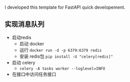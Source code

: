 

I developed this template for FastAPI quick developement. 


## 实现消息队列
- 启动redis
  - 启动 docker
  - 运行 `docker run -d -p 6379:6379 redis`
  - 安装 redis包 `pip install -U "celery[redis]"`
- 启动 celery
  - `celery -A tasks worker --loglevel=INFO`
- 在接口中访问任务接口

